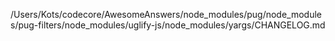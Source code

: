 /Users/Kots/codecore/AwesomeAnswers/node_modules/pug/node_modules/pug-filters/node_modules/uglify-js/node_modules/yargs/CHANGELOG.md